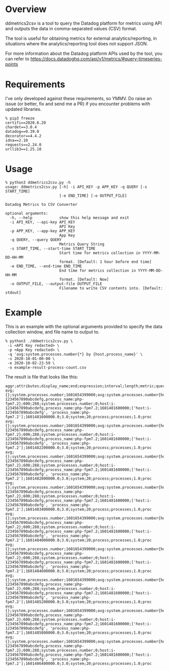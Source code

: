 # Overview

ddmetrics2csv is a tool to query the Datadog platform for metrics using API and outputs the data in comma-separated values (CSV) format.

The tool is useful for obtaining metrics for external analytics/reporting, in situations where the analytics/reporting tool does not support JSON.

For more information about the Datadog platform APIs used by the tool, you can refer to https://docs.datadoghq.com/api/v1/metrics/#query-timeseries-points

# Requirements

I've only developed against these requirements, so YMMV. Do raise an issue (or better, fix and send me a PR) if you encounter problems with updated libraries.
```
% pip3 freeze
certifi==2020.6.20
chardet==3.0.4
datadog==0.39.0
decorator==4.4.2
idna==2.10
requests==2.24.0
urllib3==1.25.10
```

# Usage
```
% python3 ddmetrics2csv.py -h
usage: ddmetrics2csv.py [-h] -i API_KEY -p APP_KEY -q QUERY [-s START_TIME]
                        [-e END_TIME] [-o OUTPUT_FILE]

Datadog Metrics to CSV Converter

optional arguments:
  -h, --help            show this help message and exit
  -i API_KEY, --api-key API_KEY
                        API Key
  -p APP_KEY, --app-key APP_KEY
                        App Key
  -q QUERY, --query QUERY
                        Metrics Query String
  -s START_TIME, --start-time START_TIME
                        Start time for metrics collection in YYYY-MM-DD-HH-MM
                        format. [Default: 1 hour before end time]
  -e END_TIME, --end-time END_TIME
                        End time for metrics collection in YYYY-MM-DD-HH-MM
                        format. [Default: Now]
  -o OUTPUT_FILE, --output-file OUTPUT_FILE
                        Filename to write CSV contents into. [Default: stdout]
```
# Example
This is an example with the optional arguments provided to specify the data collection window, and file name to output to.
```
% python3 ./ddmetrics2csv.py \
 -i <API Key redacted> \
 -p <App Key redacted> \
 -q 'avg:system.processes.number{*} by {host,process_name}' \
 -s 2020-10-01-00-00 \
 -e 2020-10-02-23-59 \
 -o example-result-process-count.csv
```
  
The result is file that looks like this:
```
aggr;attributes;display_name;end;expression;interval;length;metric;query_index;scope;start;tag_set;datapoint_time;datapoint_data;unit_family;unit_id;unit_name;unit_plural;unit_scale_factor;unit_short_name
avg;{};system.processes.number;1601654399000;avg:system.processes.number{host:i-1234567890abcdefg,process_name:php-fpm7.2};600;288;system.processes.number;0;host:i-1234567890abcdefg,process_name:php-fpm7.2;1601481600000;['host:i-1234567890abcdefg', 'process_name:php-fpm7.2'];1601481600000.0;3.0;system;20;process;processes;1.0;proc
avg;{};system.processes.number;1601654399000;avg:system.processes.number{host:i-1234567890abcdefg,process_name:php-fpm7.2};600;288;system.processes.number;0;host:i-1234567890abcdefg,process_name:php-fpm7.2;1601481600000;['host:i-1234567890abcdefg', 'process_name:php-fpm7.2'];1601482200000.0;3.0;system;20;process;processes;1.0;proc
avg;{};system.processes.number;1601654399000;avg:system.processes.number{host:i-1234567890abcdefg,process_name:php-fpm7.2};600;288;system.processes.number;0;host:i-1234567890abcdefg,process_name:php-fpm7.2;1601481600000;['host:i-1234567890abcdefg', 'process_name:php-fpm7.2'];1601482800000.0;3.0;system;20;process;processes;1.0;proc
avg;{};system.processes.number;1601654399000;avg:system.processes.number{host:i-1234567890abcdefg,process_name:php-fpm7.2};600;288;system.processes.number;0;host:i-1234567890abcdefg,process_name:php-fpm7.2;1601481600000;['host:i-1234567890abcdefg', 'process_name:php-fpm7.2'];1601483400000.0;3.0;system;20;process;processes;1.0;proc
avg;{};system.processes.number;1601654399000;avg:system.processes.number{host:i-1234567890abcdefg,process_name:php-fpm7.2};600;288;system.processes.number;0;host:i-1234567890abcdefg,process_name:php-fpm7.2;1601481600000;['host:i-1234567890abcdefg', 'process_name:php-fpm7.2'];1601484000000.0;3.0;system;20;process;processes;1.0;proc
avg;{};system.processes.number;1601654399000;avg:system.processes.number{host:i-1234567890abcdefg,process_name:php-fpm7.2};600;288;system.processes.number;0;host:i-1234567890abcdefg,process_name:php-fpm7.2;1601481600000;['host:i-1234567890abcdefg', 'process_name:php-fpm7.2'];1601484600000.0;3.0;system;20;process;processes;1.0;proc
avg;{};system.processes.number;1601654399000;avg:system.processes.number{host:i-1234567890abcdefg,process_name:php-fpm7.2};600;288;system.processes.number;0;host:i-1234567890abcdefg,process_name:php-fpm7.2;1601481600000;['host:i-1234567890abcdefg', 'process_name:php-fpm7.2'];1601485200000.0;3.0;system;20;process;processes;1.0;proc
avg;{};system.processes.number;1601654399000;avg:system.processes.number{host:i-1234567890abcdefg,process_name:php-fpm7.2};600;288;system.processes.number;0;host:i-1234567890abcdefg,process_name:php-fpm7.2;1601481600000;['host:i-1234567890abcdefg', 'process_name:php-fpm7.2'];1601485800000.0;3.0;system;20;process;processes;1.0;proc
avg;{};system.processes.number;1601654399000;avg:system.processes.number{host:i-1234567890abcdefg,process_name:php-fpm7.2};600;288;system.processes.number;0;host:i-1234567890abcdefg,process_name:php-fpm7.2;1601481600000;['host:i-1234567890abcdefg', 'process_name:php-fpm7.2'];1601486400000.0;3.0;system;20;process;processes;1.0;proc

```
